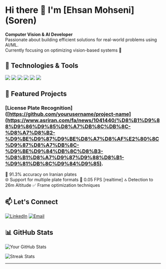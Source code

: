 # Hi there 👋 I'm [Ehsan Mohseni] (Soren)

**Computer Vision & AI Developer**  
Passionate about building efficient solutions for real-world problems using AI/ML.  
Currently focusing on optimizing vision-based systems 🚀

## 🔧 Technologies & Tools

![](https://img.shields.io/badge/Python-3776AB?style=flat&logo=python&logoColor=white)
![](https://img.shields.io/badge/OpenCV-5C3EE8?style=flat&logo=opencv&logoColor=white)
![](https://img.shields.io/badge/TensorFlow-FF6F00?style=flat&logo=tensorflow&logoColor=white)
![](https://img.shields.io/badge/PyTorch-EE4C2C?style=flat&logo=pytorch&logoColor=white)
![](https://img.shields.io/badge/YOLO-00FFFF?style=flat&logo=yolo&logoColor=black)
![](https://img.shields.io/badge/GAN-8A2BE2?style=flat)

## 🚀 Featured Projects

### [License Plate Recognition]([https://github.com/yourusername/project-name](https://www.asriran.com/fa/news/1041440/%D8%B1%D9%88%D9%86%D9%85%D8%A7%DB%8C%DB%8C-%D8%A7%D8%B2-%D9%BE%D9%87%D9%BE%D8%A7%D8%AF%E2%80%8C%D9%87%D8%A7%DB%8C-%D9%BE%D9%84%DB%8C%D8%B3-%D8%B1%D8%A7%D9%87%D9%88%D8%B1-%D9%81%DB%8C%D9%84%D9%85).
🎯 91.3% accuracy on Iranian plates  
🌐 Support for multiple plate formats
🚀 0.05 FPS [realtime]
🔝 Detection to 26m Altitude
✅ Frame optimization techniques  

## 📫 Let's Connect
[![LinkedIn](https://img.shields.io/badge/LinkedIn-0077B5?style=flat&logo=linkedin&logoColor=white)]([https://linkedin.com/in/yourprofile](https://www.linkedin.com/in/ehsan-mohseni-05b9562a8/))
[![Email](https://img.shields.io/badge/Email-D14836?style=flat&logo=gmail&logoColor=white)](mailto:ehswnmohseni.ir@gmail.com)

## 📊 GitHub Stats

![Your GitHub Stats](https://github-readme-stats.vercel.app/api?username=yourusername&show_icons=true&theme=radical)

![Streak Stats](https://streak-stats.demolab.com/?user=yourusername&theme=radical)

---
